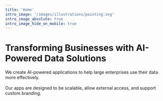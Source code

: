 ```yaml
---
title: 'Home'
intro_image: '/images/illustrations/pointing.svg'
intro_image_absolute: true
intro_image_hide_on_mobile: true
---
```


# Transforming Businesses with AI-Powered Data Solutions

We create AI-powered applications to help large enterprises use their data more effectively.<br><br>
Our apps are designed to be scalable, allow external access, and support custom branding.

